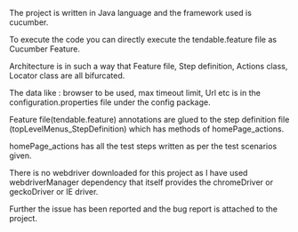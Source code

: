 The project is written in Java language and the framework used is cucumber. 

To execute the code you can directly execute the tendable.feature file as Cucumber Feature.

Architecture is in such a way that Feature file, Step definition, Actions class, Locator class are all bifurcated. 

The data like :  browser to be used, max timeout limit, Url etc is in the configuration.properties file under the config package.

Feature file(tendable.feature) annotations are glued to the step definition file (topLevelMenus_StepDefinition) which has methods of homePage_actions. 

homePage_actions has all the test steps written as per the test scenarios given.

There is no webdriver downloaded for this project as I have used webdriverManager dependency that itself provides the chromeDriver or geckoDriver or IE driver.

Further the issue has been reported and the bug report is attached to the project.

